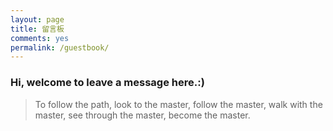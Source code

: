 ```yaml
---
layout: page
title: 留言板
comments: yes
permalink: /guestbook/
---
```

### Hi, welcome to leave a message here.:)

> To follow the path, look to the master, follow the master, walk with the master, see through the master, become the master.
